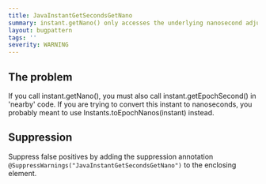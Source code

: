 ```yaml
---
title: JavaInstantGetSecondsGetNano
summary: instant.getNano() only accesses the underlying nanosecond adjustment from the whole second.
layout: bugpattern
tags: ''
severity: WARNING
---
```


<!--
*** AUTO-GENERATED, DO NOT MODIFY ***
To make changes, edit the @BugPattern annotation or the explanation in docs/bugpattern.
-->


## The problem
If you call instant.getNano(), you must also call instant.getEpochSecond() in 'nearby' code. If you are trying to convert this instant to nanoseconds, you probably meant to use Instants.toEpochNanos(instant) instead.

## Suppression
Suppress false positives by adding the suppression annotation `@SuppressWarnings("JavaInstantGetSecondsGetNano")` to the enclosing element.
